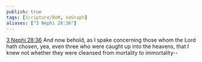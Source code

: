 ```yaml
---
publish: true
tags: [Scripture/BoM, noGraph]
aliases: ["3 Nephi 28:36"]
---
```

[3 Nephi 28:36](https://churchofjesuschrist.org/study/scriptures/bofm/3-ne/28?lang=eng&id=p36#p36) And now behold, as I spake concerning those whom the Lord hath chosen, yea, even three who were caught up into the heavens, that I knew not whether they were cleansed from mortality to immortality--
